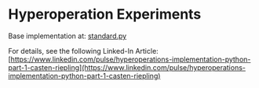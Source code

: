 # Hyperoperation Experiments

Base implementation at:
[standard.py](standard.py)

For details, see the following Linked-In Article:  
[https://www.linkedin.com/pulse/hyperoperations-implementation-python-part-1-casten-riepling](https://www.linkedin.com/pulse/hyperoperations-implementation-python-part-1-casten-riepling)

